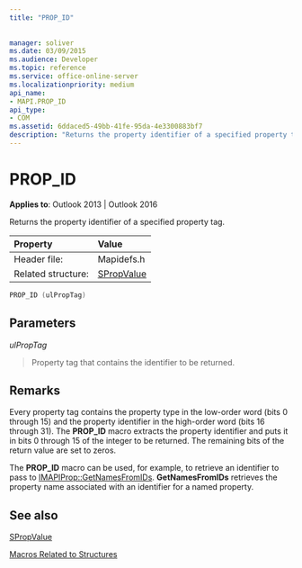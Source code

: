 ```yaml
---
title: "PROP_ID"
 
 
manager: soliver
ms.date: 03/09/2015
ms.audience: Developer
ms.topic: reference
ms.service: office-online-server
ms.localizationpriority: medium
api_name:
- MAPI.PROP_ID
api_type:
- COM
ms.assetid: 6ddaced5-49bb-41fe-95da-4e3300883bf7
description: "Returns the property identifier of a specified property tag for Outlook 2013 and Outlook 2016."
---
```


# PROP_ID

  
  
**Applies to**: Outlook 2013 | Outlook 2016 
  
Returns the property identifier of a specified property tag.
  
|Property |Value |
|:-----|:-----|
|Header file:  <br/> |Mapidefs.h  <br/> |
|Related structure:  <br/> |[SPropValue](spropvalue.md) <br/> |
   
```cpp
PROP_ID (ulPropTag)
```

## Parameters

 _ulPropTag_
  
> Property tag that contains the identifier to be returned.
    
## Remarks

Every property tag contains the property type in the low-order word (bits 0 through 15) and the property identifier in the high-order word (bits 16 through 31). The **PROP_ID** macro extracts the property identifier and puts it in bits 0 through 15 of the integer to be returned. The remaining bits of the return value are set to zeros. 
  
The **PROP_ID** macro can be used, for example, to retrieve an identifier to pass to [IMAPIProp::GetNamesFromIDs](imapiprop-getnamesfromids.md). **GetNamesFromIDs** retrieves the property name associated with an identifier for a named property. 
  
## See also



[SPropValue](spropvalue.md)


[Macros Related to Structures](macros-related-to-structures.md)

